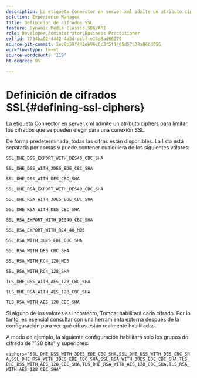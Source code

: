 ```yaml
---
description: La etiqueta Connector en server.xml admite un atributo ciphers para limitar los cifrados que se pueden elegir para una conexión SSL.
solution: Experience Manager
title: Definición de cifrados SSL
feature: Dynamic Media Classic,SDK/API
role: Developer,Administrator,Business Practitioner
exl-id: 7734ba02-4442-4a3d-acbf-e14d8ad66279
source-git-commit: 1ec8b59f442eb96c6c3f5f1405d57a38a86bd056
workflow-type: tm+mt
source-wordcount: '119'
ht-degree: 0%

---
```


# Definición de cifrados SSL{#defining-ssl-ciphers}

La etiqueta Connector en server.xml admite un atributo ciphers para limitar los cifrados que se pueden elegir para una conexión SSL.

De forma predeterminada, todas las cifras están disponibles. La lista está separada por comas y puede contener cualquiera de los siguientes valores:

`SSL_DHE_DSS_EXPORT_WITH_DES40_CBC_SHA`

`SSL_DHE_DSS_WITH_3DES_EDE_CBC_SHA`

`SSL_DHE_DSS_WITH_DES_CBC_SHA`

`SSL_DHE_RSA_EXPORT_WITH_DES40_CBC_SHA`

`SSL_DHE_RSA_WITH_3DES_EDE_CBC_SHA`

`SSL_DHE_RSA_WITH_DES_CBC_SHA`

`SSL_RSA_EXPORT_WITH_DES40_CBC_SHA`

`SSL_RSA_EXPORT_WITH_RC4_40_MD5`

`SSL_RSA_WITH_3DES_EDE_CBC_SHA`

`SSL_RSA_WITH_DES_CBC_SHA`

`SSL_RSA_WITH_RC4_128_MD5`

`SSL_RSA_WITH_RC4_128_SHA`

`TLS_DHE_DSS_WITH_AES_128_CBC_SHA`

`TLS_DHE_RSA_WITH_AES_128_CBC_SHA`

`TLS_RSA_WITH_AES_128_CBC_SHA`

Si alguno de los valores es incorrecto, Tomcat habilitará cada cifrado. Por lo tanto, es esencial consultar con una herramienta externa después de la configuración para ver qué cifras están realmente habilitadas.

A modo de ejemplo, la siguiente configuración habilitará solo los grupos de cifrado de &quot;128 bits&quot; y superiores:

`ciphers="SSL_DHE_DSS_WITH_3DES_EDE_CBC_SHA,SSL_DHE_DSS_WITH_DES_CBC_SHA,SSL_DHE_RSA_WITH_3DES_EDE_CBC_SHA,SSL_RSA_WITH_3DES_EDE_CBC_SHA,TLS_DHE_DSS_WITH_AES_128_CBC_SHA,TLS_DHE_RSA_WITH_AES_128_CBC_SHA,TLS_RSA_WITH_AES_128_CBC_SHA"`

